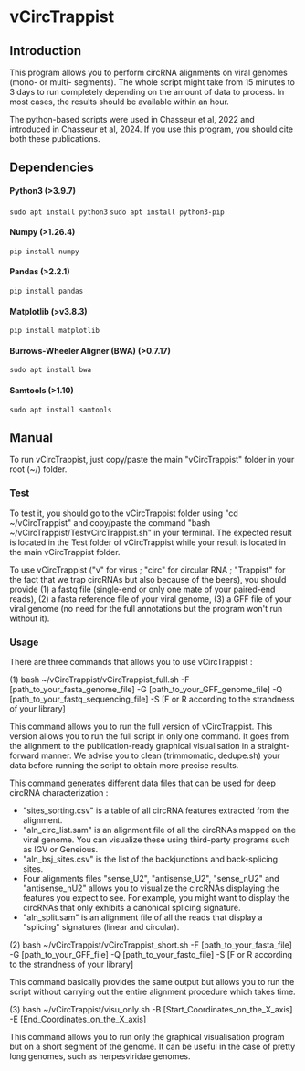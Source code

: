 # vCircTrappist

## Introduction	    
This program allows you to perform circRNA alignments on viral genomes (mono- or multi- segments). The whole script might take from 15 minutes to 3 days to run completely depending on the amount of data to process. In most cases, the results should be available within an hour.

The python-based scripts were used in Chasseur et al, 2022 and introduced in Chasseur et al, 2024. If you use this program, you should cite both these publications.


## Dependencies
#### Python3 (>3.9.7)
  `sudo apt install python3`
  `sudo apt install python3-pip`
#### Numpy (>1.26.4)
  `pip install numpy`
#### Pandas (>2.2.1)
  `pip install pandas` 
#### Matplotlib (>v3.8.3)
  `pip install matplotlib`
#### Burrows-Wheeler Aligner (BWA) (>0.7.17)
  `sudo apt install bwa`
#### Samtools (>1.10)
  `sudo apt install samtools`

## Manual
To run vCircTrappist, just copy/paste the main "vCircTrappist" folder in your root (~/) folder.

### Test
To test it, you should go to the vCircTrappist folder using "cd ~/vCircTrappist" and copy/paste the command "bash ~/vCircTrappist/TestvCircTrappist.sh" in your terminal. The expected result is located in the Test folder of vCircTrappist while your result is located in the main vCircTrappist folder.

To use vCircTrappist ("v" for virus ; "circ" for circular RNA ; "Trappist" for the fact that we trap circRNAs but also because of the beers), you should provide (1) a fastq file (single-end or only one mate of your paired-end reads), (2) a fasta reference file of your viral genome, (3) a GFF file of your viral genome (no need for the full annotations but the program won't run without it).


### Usage
There are three commands that allows you to use vCircTrappist :


(1) bash ~/vCircTrappist/vCircTrappist_full.sh -F [path_to_your_fasta_genome_file] -G [path_to_your_GFF_genome_file] -Q [path_to_your_fastq_sequencing_file] -S [F or R according to the strandness of your library]

This command allows you to run the full version of vCircTrappist. This version allows you to run the full script in only one command. It goes from the alignment to the publication-ready graphical visualisation in a straight-forward manner.
We advise you to clean (trimmomatic, dedupe.sh) your data before running the script to obtain more precise results.

This command generates different data files that can be used for deep circRNA characterization :
- "sites_sorting.csv" is a table of all circRNA features extracted from the alignment.
- "aln_circ_list.sam" is an alignment file of all the circRNAs mapped on the viral genome. You can visualize these using third-party programs such as IGV or Geneious.
- "aln_bsj_sites.csv" is the list of the backjunctions and back-splicing sites.
- Four alignments files "sense_U2", "antisense_U2", "sense_nU2" and "antisense_nU2" allows you to visualize the circRNAs displaying the features you expect to see. For example, you might want to display the circRNAs that only exhibits a canonical splicing signature.
- "aln_split.sam" is an alignment file of all the reads that display a "splicing" signatures (linear and circular).


(2) bash ~/vCircTrappist/vCircTrappist_short.sh -F [path_to_your_fasta_file] -G [path_to_your_GFF_file] -Q [path_to_your_fastq_file] -S [F or R according to the strandness of your library]

This command basically provides the same output but allows you to run the script without carrying out the entire alignment procedure which takes time.


(3) bash ~/vCircTrappist/visu_only.sh -B [Start_Coordinates_on_the_X_axis] -E [End_Coordinates_on_the_X_axis]

This command allows you to run only the graphical visualisation program but on a short segment of the genome. It can be useful in the case of pretty long genomes, such as herpesviridae genomes.


